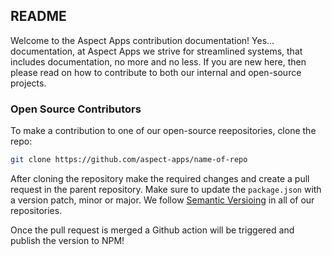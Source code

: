 ## README

Welcome to the Aspect Apps contribution documentation! Yes... documentation, at Aspect Apps we strive for streamlined systems, that includes documentation, no more and no less. If you are new here, then please read on how to contribute to both our internal and open-source projects.

### Open Source Contributors


To make a contribution to one of our open-source reepositories, clone the repo:

```sh
git clone https://github.com/aspect-apps/name-of-repo
```

After cloning the repository make the required changes and create a pull request in the parent repository. Make sure to update the `package.json` with a version patch, minor or major. We follow [Semantic Versioing](https://semver.org/) in all of our repositories.

Once the pull request is merged a Github action will be triggered and publish the version to NPM!
